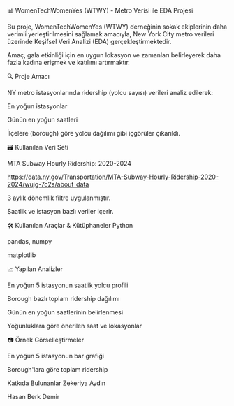 📊 WomenTechWomenYes (WTWY) - Metro Verisi ile EDA Projesi

Bu proje, WomenTechWomenYes (WTWY) derneğinin sokak ekiplerinin daha verimli yerleştirilmesini sağlamak amacıyla, New York City metro verileri üzerinde Keşifsel Veri Analizi (EDA) gerçekleştirmektedir.

Amaç, gala etkinliği için en uygun lokasyon ve zamanları belirleyerek daha fazla kadına erişmek ve katılımı artırmaktır.

🔍 Proje Amacı

NY metro istasyonlarında ridership (yolcu sayısı) verileri analiz edilerek:

En yoğun istasyonlar

Günün en yoğun saatleri

İlçelere (borough) göre yolcu dağılımı
gibi içgörüler çıkarıldı.

🗃️ Kullanılan Veri Seti

MTA Subway Hourly Ridership: 2020-2024

https://data.ny.gov/Transportation/MTA-Subway-Hourly-Ridership-2020-2024/wujg-7c2s/about_data

3 aylık dönemlik filtre uygulanmıştır.

Saatlik ve istasyon bazlı veriler içerir.

🛠️ Kullanılan Araçlar & Kütüphaneler
Python

pandas, numpy

matplotlib


📈 Yapılan Analizler

En yoğun 5 istasyonun saatlik yolcu profili

Borough bazlı toplam ridership dağılımı

Günün en yoğun saatlerinin belirlenmesi

Yoğunluklara göre önerilen saat ve lokasyonlar

📷 Örnek Görselleştirmeler

En yoğun 5 istasyonun bar grafiği

Borough'lara göre toplam ridership

Katkıda Bulunanlar
Zekeriya Aydın

Hasan Berk Demir
